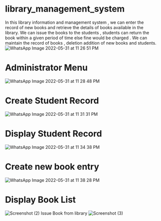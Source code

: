# library_management_system
In this library information and management system , we can enter the record of new books and retrieve the details of books available in the library. We can issue the books to the students , students can return the book within a given period of time else fine would be charged . We can maintain the record of books , deletion addition of new books and students.
![WhatsApp Image 2022-05-31 at 11 26 51 PM](https://user-images.githubusercontent.com/73352918/171259972-5635745a-efda-48af-976a-8428cdea4e5c.jpeg)
# Administrator Menu
![WhatsApp Image 2022-05-31 at 11 28 48 PM](https://user-images.githubusercontent.com/73352918/171261221-a810cbcd-a058-492a-a248-fc9a1c0fbbd2.jpeg)
# Create Student Record
![WhatsApp Image 2022-05-31 at 11 31 31 PM](https://user-images.githubusercontent.com/73352918/171261467-36708ff4-24fa-42f7-8ee1-34f62783bbd4.jpeg)
# Display Student Record
![WhatsApp Image 2022-05-31 at 11 34 38 PM](https://user-images.githubusercontent.com/73352918/171261851-28fdc0c4-d02f-4b07-8768-025e970b2a3e.jpeg)
# Create new book entry
![WhatsApp Image 2022-05-31 at 11 38 28 PM](https://user-images.githubusercontent.com/73352918/171262065-07b40d14-d005-44f0-a829-fe02b94a8a28.jpeg)
# Display Book List
![Screenshot (2)](https://user-images.githubusercontent.com/73352918/171262380-fd3e8a0c-a0a8-4d3b-9f7b-c5e56ecc0221.png)
Issue Book from library
![Screenshot (3)](https://user-images.githubusercontent.com/73352918/171262572-583e8c15-8197-4ec6-98f6-43d89ea27b2d.png)
